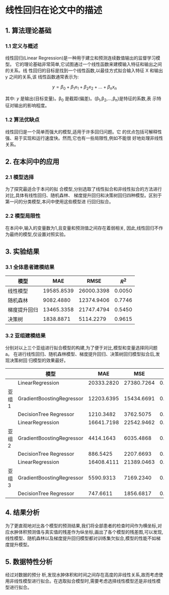 # 线性回归在论文中的描述

## 1. 算法理论基础

### 1.1 定义与概述

线性回归(Linear Regression)是一种用于建立和预测连续数值输出的监督学习模型。 它的理论基础非常简单,它试图通过一个线性函数来建模输入特征和输出之间的关系。线 性回归的目标是找到一个线性函数,以最佳方式拟合输入特征 X 和输出 y 之间的关系,该 线性函数通常表示为:

$$y = \beta_0 + \beta_1 x_1 + \beta_2 x_2 + \ldots + \beta_n x_n \tag{10}$$

其中: *y* 是输出(目标变量)。β<sub>0</sub> 是截距(偏差)。(β<sub>1</sub>,β<sub>2</sub>,...,β<sub>n</sub>)是特征的系数,表 示特征对输出的影响程度。

### 1.2 算法优缺点

线性回归是一个简单而强大的模型,适用于许多回归问题。它 的优点包括可解释性强、易于实现和运行速度快。然而,它也有一些局限性,例如不能很 好地处理非线性关系。

## 2. 在本问中的应用

### 2.1 模型选择

为了探究最适合于本问的拟 合模型,分别选取了线性拟合和非线性拟合的方法进行对比,具体有线性回归、随机森林、 梯度提升回归和决策树回归四种模型。区别于第一问的分类模型,本问中使用这些模型进 行回归拟合。

### 2.2 模型局限性

在本问中,输入的变量数为1,且变量和预测值之间存在着弱相关, 因此,线性回归不作为最终的模型,仅设置对照实验。

## 3. 实验结果

### 3.1 全体患者建模结果

| 模型     | MAE        | RMSE       | $R^2$  |
|--------|------------|------------|--------|
| 线性模型   | 19585.8539 | 26000.3398 | 0.0050 |
| 随机森林   | 9082.4880  | 12374.9406 | 0.7746 |
| 梯度提升回归 | 13465.3358 | 21747.4794 | 0.5450 |
| 决策树    | 1838.8871  | 5114.2279  | 0.9615 |

### 3.2 亚组建模结果

分别对以上三个亚组进行拟合模型的构建,为了便于对比,模型和变量选择同问题 a。 在进行线性回归、随机森林模型、梯度提升回归、决策树回归模型拟合后,发现决策树回 归模型的效果最好。

|      | 模型                        | MAE        | MSE        | $R^2$  |
|------|---------------------------|------------|------------|--------|
|      | LinearRegression          | 20333.2820 | 27380.7264 | 0.0078 |
| 亚组 1 | GradientBoostingRegressor | 12203.6395 | 15434.6691 | 0.6847 |
|      | DecisionTree Regressor    | 1210.3482  | 3762.5075  | 0.9674 |
|      | LinearRegression          | 16641.7198 | 22542.9462 | 0.0199 |
| 亚组 2 | GradientBoostingRegressor | 4414.1643  | 6035.4868  | 0.9297 |
|      | DecisionTree Regressor    | 886.5425   | 2207.6693  | 0.9705 |
|      | LinearRegression          | 16408.4111 | 21389.0463 | 0.0120 |
| 亚组 3 | GradientBoostingRegressor | 5590.9313  | 7169.2340  | 0.8890 |
|      | DecisionTree Regressor    | 747.6611   | 1856.6817  | 0.9678 |

## 4. 结果分析

为了更直观地对比各个模型的预测结果,我们将全部患者的检查时间作为横坐标,对 应水肿体积预测值与真实值的残差作为纵坐标,画出了各个模型的残差图,可以发现,线性模型、随机森林以及梯度提升回归模型都对训练集欠拟合,模型的性能不如梯度提升模型。

## 5. 数据特性分析

经过对数据的预分 析,发现水肿体积和时间之间存在高度的非线性关系,故而考虑使用非线性模型进行拟合。在选取拟合模型时,需要考虑选择线性模型还是非线性模型进行拟合。 